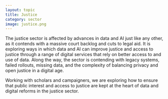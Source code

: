 ```yaml
---
layout: topic
title: Justice
category: sector
image: justice.png
---
```

The justice sector is affected by advances in data and AI just like any other, as it contends with a massive court backlog and cuts to legal aid. It is exploring ways in which data and AI can improve justice and access to justice through a range of digital services that rely on better access to and use of data. Along the way, the sector is contending with legacy systems, failed rollouts, missing data, and the complexity of balancing privacy and open justice in a digital age.

Working with scholars and campaigners, we are exploring how to ensure that public interest and access to justice are kept at the heart of data and digital reforms in the justice sector.